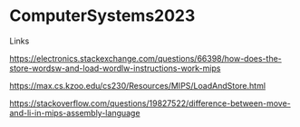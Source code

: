 # ComputerSystems2023

<P>Links</P>

https://electronics.stackexchange.com/questions/66398/how-does-the-store-wordsw-and-load-wordlw-instructions-work-mips

https://max.cs.kzoo.edu/cs230/Resources/MIPS/LoadAndStore.html

https://stackoverflow.com/questions/19827522/difference-between-move-and-li-in-mips-assembly-language
